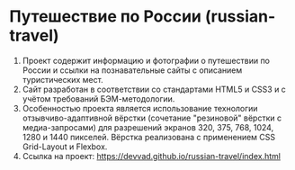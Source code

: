 # Путешествие по России (russian-travel)
1. Проект содержит информацию и фотографии о путешествии по России и ссылки на познавательные сайты с описанием туристических мест.
2. Сайт разработан в соответствии со стандартами HTML5 и CSS3 и с учётом требований БЭМ-методологии.
3. Особенностью проекта является использование технологии отзывчиво-адаптивной вёрстки (сочетание "резиновой" вёрстки с медиа-запросами) для разрешений экранов 320, 375, 768, 1024, 1280 и 1440 пикселей. Вёрстка реализована с применением CSS Grid-Layout и Flexbox.
4. Ссылка на проект: https://devvad.github.io/russian-travel/index.html

